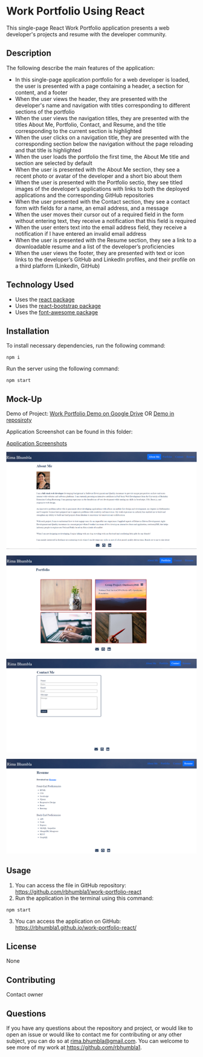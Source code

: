 # Work Portfolio Using React
This single-page React Work Portfolio application presents a web developer's projects and resume with the developer community.

## Description
The following describe the main features of the application:

* In this single-page application portfolio for a web developer is loaded, the user is presented with a page containing a header, a section for content, and a footer
* When the user views the header, they are presented with the developer's name and navigation with titles corresponding to different sections of the portfolio
* When the user views the navigation titles, they are presented with the titles About Me, Portfolio, Contact, and Resume, and the title corresponding to the current section is highlighted
* When the user clicks on a navigation title, they are presented with the corresponding section below the navigation without the page reloading and that title is highlighted
* When the user loads the portfolio the first time, the About Me title and section are selected by default
* When the user is presented with the About Me section, they see a recent photo or avatar of the developer and a short bio about them
* When the user is presented with the Portfolio sectio, they see titled images of the developer’s applications with links to both the deployed applications and the corresponding GitHub repositories
* When the user presented with the Contact section, they see a contact form with fields for a name, an email address, and a message
* When the user moves their cursor out of a required field in the form without entering text, they receive a notification that this field is required
* When the user enters text into the email address field, they receive a notification if I have entered an invalid email address
* When the user is presented with the Resume section, they see a link to a downloadable resume and a list of the developer’s proficiencies
* When the user views the footer, they are presented with text or icon links to the developer’s GitHub and LinkedIn profiles, and their profile on a third platform (LinkedIn, GitHub)

## Technology Used

* Uses the [react package](https://www.npmjs.com/package/react)
* Uses the [react-bootstrap package](https://www.npmjs.com/package/react-bootstrap) 
* Uses the [font-awesome package](https://www.npmjs.com/package/font-awesome) 

## Installation

  To install necessary dependencies, run the following command:
  ```
  npm i
  ```
  Run the server using the following command:
  ```
  npm start
  ```

## Mock-Up

Demo of Project: [Work Portfolio Demo on Google Drive](https://drive.google.com/file/d/1aXW7D1AGAq8BlwTciRnohFbqBYz7TUoE/view?usp=sharing) 
                OR [Demo in reposiroty](./src/assets/work-portfolio-react-demo.mp4)

Application Screenshot can be found in this folder:

[Application Screenshots](./src/assets/)

![About Me](./src/assets/About.PNG)

![Portfolio](./src/assets/portfolio.PNG)

![Contact](./src/assets/contact.PNG)

![Resume](./src/assets/resume.PNG)

## Usage
1. You can access the file in GitHub repository: https://github.com/rbhumbla1/work-portfolio-react 
2. Run the application in the terminal using this command: 
```
npm start
```
3. You can access the application on GitHub:  https://rbhumbla1.github.io/work-portfolio-react/

## License
None

## Contributing

Contact owner

## Questions

  If you have any questions about the repository and project, or would like to open an issue or would like to contact me for contributing or any other subject, you can do so at rima.bhumbla@gmail.com. You can welcome to see more of my work at https://github.com/rbhumbla1.